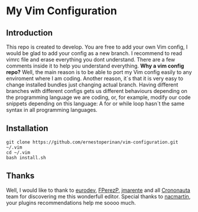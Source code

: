 # My Vim Configuration


## Introduction
This repo is created to develop. You are free to add your own Vim config, I would be glad to add your config as a new branch.
I recommend to read vimrc file and erase everything you dont understand. There are a few comments inside it to help you understand everything.
**Why a vim config repo?**
Well, the main reason is to be able to port my Vim config easily to any enviroment where I am coding. Another reason, it´s that it is very easy to change installed bundles just changing actual branch. Having different branches with different configs gets us different behaviours depending on the programming language we are coding, or, for example, modify our code snippets depending on this language: A for or while loop hasn´t the same syntax in all programming languages.

## Installation

```
git clone https://github.com/ernestoperinan/vim-configuration.git ~/.vim
cd ~/.vim
bash install.sh
```

## Thanks
Well, I would like to thank to [eurodev](https://github.com/eurodev), [FPerezP](https://github.com/FPerezP), [jmarente](https://github.com/jmarente) and all [Crononauta](https://github.com/crononauta) team for discovering me this wonderfull editor. Special thanks to [nacmartin](https://github.com/nacmartin), your plugins recommendations help me soooo much.
